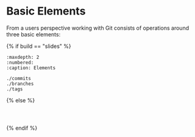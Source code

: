 # Basic Elements

From a users perspective working with Git consists of operations around three basic elements:

{% if build == "slides" %}
<!-- BUILDING THE SLIDES -->
```{toctree}
:maxdepth: 2
:numbered:
:caption: Elements

./commits
./branches
./tags
```
{% else %}
<!-- BUILDING THE PAGES -->
```{include} ./commits.md
```
```{include} ./branches.md
```
```{include} ./tags.md
```
{% endif %}




